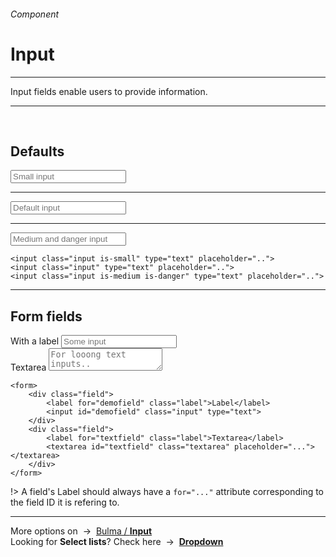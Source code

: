 <h6 class="subtitle is-6 is-uppercase has-text-grey">Component</h6><h1 class="title is-1 is-family-secondary">Input</h1>
<hr class="is-visible">
<p class="subtitle is-5 is-family-secondary">
    <span class="has-text-weight-semibold">Input fields</span> enable users to provide information.
</p>

<hr class="is-visible"><br>

<h2 class="title is-4 is-family-sans-serif">Defaults</h2>

<form class="box is-relaxed is-well is-marginless" spellcheck="false">
    <input class="input is-small" type="tel" placeholder="Small input">
    <hr class="is-small">
    <input class="input" type="tel" placeholder="Default input">
    <hr class="is-small">
    <input class="input is-medium is-danger" type="email" placeholder="Medium and danger input">
</form>

    <input class="input is-small" type="text" placeholder="..">
    <input class="input" type="text" placeholder="..">
    <input class="input is-medium is-danger" type="text" placeholder="..">
<hr class="is-visible is-large">

<h2 class="title is-4 is-family-sans-serif">Form fields</h2>

<form class="box is-well is-relaxed is-marginless" spellcheck="false">
    <div class="field">
        <label for="demofield" class="label">With a label</label>
        <input id="demofield" class="input" type="text" placeholder="Some input">
    </div>
    <div class="field">
        <label for="textfield" class="label">Textarea</label>
        <textarea id="textfield" class="textarea" placeholder="For looong text inputs.."></textarea>
    </div>
</form>

    <form>
        <div class="field">
            <label for="demofield" class="label">Label</label>
            <input id="demofield" class="input" type="text">
        </div>
        <div class="field">
            <label for="textfield" class="label">Textarea</label>
            <textarea id="textfield" class="textarea" placeholder="..."></textarea>
        </div>
    </form>
!> A field's Label should always have a `for="..."` attribute corresponding to the field ID it is refering to.

<hr>

<div class="box is-bordered is-link">
    More options on &nbsp;→&nbsp; <a href="https://bulma.io/documentation/form/input/" target="blank">Bulma / <strong>Input</strong></a>
    <br>
    Looking for <strong>Select lists</strong>? Check here &nbsp;→&nbsp; <a href="#/dropdown#selectlist" target="blank"><strong>Dropdown</strong></a>
</div>